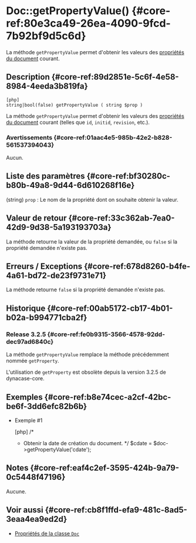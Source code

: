 # Doc::getPropertyValue() {#core-ref:80e3ca49-26ea-4090-9fcd-7b92bf9d5c6d}

<div class="short-description" markdown="1">

La méthode `getPropertyValue` permet d'obtenir les valeurs des
[propriétés du document][doc_properties] courant.

</div>

## Description {#core-ref:89d2851e-5c6f-4e58-8984-4eeda3b819fa}

    [php]
    string|bool(false) getPropertyValue ( string $prop )

La méthode `getPropertyValue` permet d'obtenir les valeurs des
[propriétés du document][doc_properties] courant (telles que `id`, `initid`,
`revision`, etc.).

### Avertissements {#core-ref:01aac4e5-985b-42e2-b828-561537394043}

Aucun.

## Liste des paramètres {#core-ref:bf30280c-b80b-49a8-9d44-6d610268f16e}

(string) `prop`
:   Le nom de la propriété dont on souhaite obtenir la valeur.

## Valeur de retour {#core-ref:33c362ab-7ea0-42d9-9d38-5a193193703a}

La méthode retourne la valeur de la propriété demandée, ou `false` si la
propriété demandée n'existe pas.

## Erreurs / Exceptions {#core-ref:678d8260-b4fe-4a61-bd72-de23f9731e71}

La méthode retourne `false` si la propriété demandée n'existe pas.

## Historique {#core-ref:00ab5172-cb17-4b01-b02a-b994771cba2f}

### Release 3.2.5 {#core-ref:fe0b9315-3566-4578-92dd-dec97ad6840c}

La méthode `getPropertyValue` remplace la méthode précédemment nommée
`getProperty`.

L'utilisation de `getProperty` est obsolète depuis la version 3.2.5 de
dynacase-core.

## Exemples {#core-ref:b8e74cec-a2cf-42bc-be6f-3dd6efc82b6b}

- Exemple #1

    [php]
    /*
     * Obtenir la date de création du document.
     */
    $cdate = $doc->getPropertyValue('cdate');

## Notes {#core-ref:eaf4c2ef-3595-424b-9a79-0c5448f47196}

Aucune.

## Voir aussi {#core-ref:cb8f1ffd-efa9-481c-8ad5-3eaa4ea9ed2d}

- [Propriétés de la classe `Doc`][doc_properties]

<!-- links -->
[doc_properties]: #core-ref:9aa8edfa-2f2a-11e2-aaec-838a12b40353
